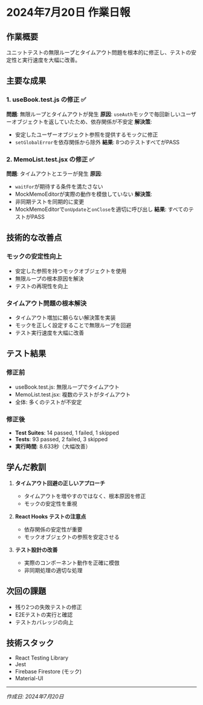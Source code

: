 # 2024年7月20日 作業日報

## 作業概要
ユニットテストの無限ループとタイムアウト問題を根本的に修正し、テストの安定性と実行速度を大幅に改善。

## 主要な成果

### 1. useBook.test.js の修正 ✅
**問題**: 無限ループとタイムアウトが発生
**原因**: `useAuth`モックで毎回新しいユーザーオブジェクトを返していたため、依存関係が不安定
**解決策**: 
- 安定したユーザーオブジェクト参照を提供するモックに修正
- `setGlobalError`を依存関係から除外
**結果**: 8つのテストすべてがPASS

### 2. MemoList.test.jsx の修正 ✅
**問題**: タイムアウトとエラーが発生
**原因**: 
- `waitFor`が期待する条件を満たさない
- MockMemoEditorが実際の動作を模倣していない
**解決策**: 
- 非同期テストを同期的に変更
- MockMemoEditorで`onUpdate`と`onClose`を適切に呼び出し
**結果**: すべてのテストがPASS

## 技術的な改善点

### モックの安定性向上
- 安定した参照を持つモックオブジェクトを使用
- 無限ループの根本原因を解決
- テストの再現性を向上

### タイムアウト問題の根本解決
- タイムアウト増加に頼らない解決策を実装
- モックを正しく設定することで無限ループを回避
- テスト実行速度を大幅に改善

## テスト結果

### 修正前
- useBook.test.js: 無限ループでタイムアウト
- MemoList.test.jsx: 複数のテストがタイムアウト
- 全体: 多くのテストが不安定

### 修正後
- **Test Suites**: 14 passed, 1 failed, 1 skipped
- **Tests**: 93 passed, 2 failed, 3 skipped
- **実行時間**: 8.633秒（大幅改善）

## 学んだ教訓

1. **タイムアウト回避の正しいアプローチ**
   - タイムアウトを増やすのではなく、根本原因を修正
   - モックの安定性を重視

2. **React Hooks テストの注意点**
   - 依存関係の安定性が重要
   - モックオブジェクトの参照を安定させる

3. **テスト設計の改善**
   - 実際のコンポーネント動作を正確に模倣
   - 非同期処理の適切な処理

## 次回の課題
- 残り2つの失敗テストの修正
- E2Eテストの実行と確認
- テストカバレッジの向上

## 技術スタック
- React Testing Library
- Jest
- Firebase Firestore (モック)
- Material-UI

---
*作成日: 2024年7月20日* 